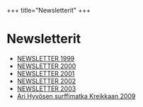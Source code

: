 +++
title="Newsletterit"
+++

# Newsletterit

* [NEWSLETTER 1999](newsletter/KN9.PDF) 
* [NEWSLETTER 2000](newsletter/KNL0.PDF) 
* [NEWSLETTER 2001](newsletter/KNL01.pdf) 
* [NEWSLETTER 2002](newsletter/KalSuNL_1_02.pdf) 
* [NEWSLETTER 2003](newsletter/!KALSUNL.PDF) 
* [Ari Hyvösen surffimatka Kreikkaan 2009](newsletter/SurffimatkallaKreikansaaristossa.pdf) 
